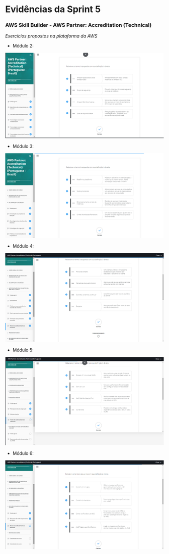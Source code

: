 #
# Evidências da Sprint 5

### AWS Skill Builder - AWS Partner: Accreditation (Technical)

*Exercícios propostos na plataforma da AWS*

  - Módulo 2: 
  
  ![](https://github.com/catarwnalud/pbCompass/blob/master/sprint_5/evidencias/technical_2.png)

  - Módulo 3: 
  
  ![](https://github.com/catarwnalud/pbCompass/blob/master/sprint_5/evidencias/technical_3.png)

  - Módulo 4: 
  
  ![](https://github.com/catarwnalud/pbCompass/blob/master/sprint_5/evidencias/technical_4.png)

  - Módulo 5:
  
  ![](https://github.com/catarwnalud/pbCompass/blob/master/sprint_5/evidencias/technical_5.png)

  - Módulo 6: 
  
  ![](https://github.com/catarwnalud/pbCompass/blob/master/sprint_5/evidencias/technical_6.png)

# 
